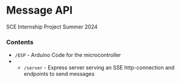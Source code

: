 # Message API
SCE Internship Project Summer 2024
### Contents
- `/ESP` - Arduino Code for the microcontroller
- - `/server` - Express server serving an SSE http-connection and endpoints to send messages
